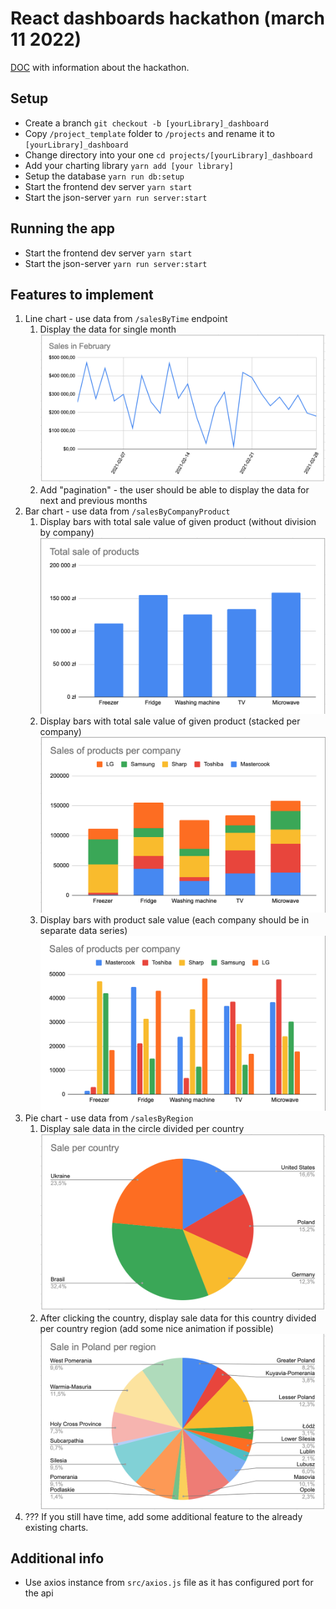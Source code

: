 # React dashboards hackathon (march 11 2022)

[DOC](https://docs.google.com/document/d/1lpqY7UEP8it-DdVUK9dEUXmlE4_9dyZMLmAs749eXeQ/edit#) with information about the hackathon.

## Setup

- Create a branch `git checkout -b [yourLibrary]_dashboard`
- Copy `/project_template` folder to `/projects` and rename it to `[yourLibrary]_dashboard`
- Change directory into your one `cd projects/[yourLibrary]_dashboard`
- Add your charting library `yarn add [your library]`
- Setup the database `yarn run db:setup`
- Start the frontend dev server `yarn start`
- Start the json-server `yarn run server:start`

## Running the app

- Start the frontend dev server `yarn start`
- Start the json-server `yarn run server:start`

## Features to implement

1. Line chart - use data from `/salesByTime` endpoint
   1. Display the data for single month ![example](./example_chart_images/Example%20line%20chart.png)
   2. Add "pagination" - the user should be able to display the data for next and previous months
2. Bar chart - use data from `/salesByCompanyProduct`
   1. Display bars with total sale value of given product (without division by company) ![example](./example_chart_images/Example%20bar%20chart%20total.png)
   2. Display bars with total sale value of given product (stacked per company) ![example](./example_chart_images/Example%20bar%20chart%20stacked%20series.png)
   3. Display bars with product sale value (each company should be in separate data series) ![example](./example_chart_images/Example%20bar%20chart%20separate%20series.png)
3. Pie chart - use data from `/salesByRegion`
   1. Display sale data in the circle divided per country ![example](./example_chart_images/Example%20pie%20chart.png)
   2. After clicking the country, display sale data for this country divided per country region (add some nice animation if possible) ![example](./example_chart_images/Example%20pie%20chart%20per%20region.png)
4. ??? If you still have time, add some additional feature to the already existing charts.

## Additional info

- Use axios instance from `src/axios.js` file as it has configured port for the api
